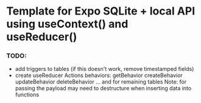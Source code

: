 # Template for Expo SQLite + local API using useContext() and useReducer()


### TODO:
- add triggers to tables (if this doesn't work, remove timestamped fields) 
- create useReducer Actions
    behaviors: 
        getBehavior 
        createBehavior 
        updateBehavior 
        deleteBehavior 
    ... and for remaining tables 
    Note: for passing the payload may need to destructure when inserting data into functions 



